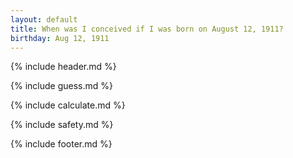 ```yaml
---
layout: default
title: When was I conceived if I was born on August 12, 1911?
birthday: Aug 12, 1911
---
```


{% include header.md %}

{% include guess.md %}

{% include calculate.md %}

{% include safety.md %}

{% include footer.md %}



